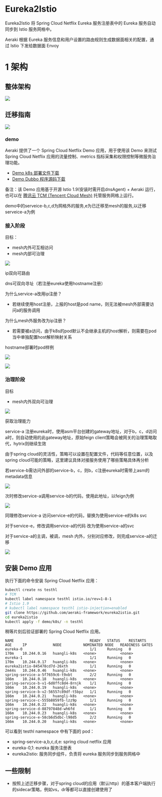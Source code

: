 # Eureka2Istio

Eureka2Istio 将 Spring Cloud Netflix Eureka 服务注册表中的 Eureka 服务自动同步到 Istio 服务网格中。

Aeraki 根据 Eureka 服务信息和用户设置的路由规则生成数据面相关的配置，通过 Istio 下发给数据面 Envoy

1 架构
====

整体架构
----

![](doc/ztjg.png)

  

  

迁移指南
----

  

![](doc/qyzn.png)

  

  

### demo

Aeraki 提供了一个 Spring Cloud Netflix Demo 应用，用于使用该 Demo 来测试 Spring Cloud Netflix 应用的流量控制、metrics 指标采集和权限控制等微服务治理功能。
* [Demo k8s 部署文件下载](https://github.com/aeraki-framework/eureka2istio/tree/master/demo)
* [Demo Dubbo 程序源码下载](https://github.com/huanghuangzym/spring-cloud-netflix-example)

备注：该 Demo 应用基于开源 Istio 1.9(安装时需开启dnsAgent) + Aeraki 运行，也可以在 
[腾讯云 TCM (Tencent Cloud Mesh)](https://console.cloud.tencent.com/tke2/mesh?rid=8) 托管服务网格上运行。


demo中的serveice-b,c,d为网格外的服务,e为已迁移至mesh的服务,以迁移serveice-a为例

  

### 接入阶段

目标：

*   mesh内外可互相访问
*   mesh内部可治理

![](doc/jrjd.png)

ip双向可路由

dns可双向寻址（若注册eureka使用hostname注册）

为什么service-a改用ip注册？

*   若继续使用host注册，上报的host是pod name，则无法被mesh外部需要访问a的服务调用

为什么mesh外服务改为ip注册？

*   若需要被a访问，由于k8s的pod默认不会继承主机的host解析，则需要在pod当中单独配置host解析映射关系

hostname部署时pod样例

![](doc/pdyl.png)

  

![](doc/jd1jg.png)

  

  

### 治理阶段

目标

*   mesh内外双向可治理

![](doc/zljd.png)

获取治理能力

service-a 注册eureka时，使用asm平台创建的gateway地址，对于b，c，d访问a时，则自动使用的此gateway地址，原始feign client策略会被网关的治理策略取代，hytrix则继续生效

由于spring cloud的灵活性，策略可以设置在配置文件，代码等任意位置，以及spring cloud可能的策略，这里建议具体对接服务使用了哪些策略具体再分析

若service-b需访问外部的service-b，c，则b，c注册eureka时需带上asm的metadata信息

![](doc/pzxg.png)

次时修改service-a调用service-b的代码，使用此地址，以feign为例

![](doc/dmxg.png)

同理修改service-a 访问service-e的代码，替换为使用service-e的k8s svc

对于service-e，修改调用service-a的代码 改为使用service-a的svc

  

对于service-a的主调，被调，mesh 内外，分别对应修改，则完成service-a的迁移

  

  

  

![](doc/zljd2.png)

  


## 安装 Demo 应用

执行下面的命令安装 Spring Cloud Netflix 应用：
```bash
kubectl create ns testhl
# TCM
kubectl label namespace testhl istio.io/rev=1-8-1
# Istio 1.9
# kubectl label namespace testhl istio-injection=enabled
git clone https://github.com/aeraki-framework/eureka2istio.git
cd eureka2istio
kubectl apply -f demo/k8s/ -n testhl
```
稍等片刻后验证部署的 Spring Cloud Netflix 应用。

```
NAME                                   READY   STATUS    RESTARTS   AGE     IP            NODE          NOMINATED NODE   READINESS GATES
eureka-0                               1/1     Running   0          170m    10.244.0.16   huangli-k8s   <none>           <none>
eureka-1                               1/1     Running   0          170m    10.244.0.17   huangli-k8s   <none>           <none>
eureka2istio-845478cd7d-26xth          1/1     Running   0          2m44s   10.244.0.46   huangli-k8s   <none>           <none>
spring-service-a-5f7659c6-t9xbt        2/2     Running   0          166m    10.244.0.18   huangli-k8s   <none>           <none>
spring-service-b-v1-6d8ffc8d4-8rnjk    1/1     Running   0          166m    10.244.0.19   huangli-k8s   <none>           <none>
spring-service-b-v2-56557c89df-t5bpz   1/1     Running   0          166m    10.244.0.21   huangli-k8s   <none>           <none>
spring-service-c-555b8859fb-lzz9p      1/1     Running   0          166m    10.244.0.22   huangli-k8s   <none>           <none>
spring-service-d-88797848d-wh6fd       1/1     Running   0          166m    10.244.0.23   huangli-k8s   <none>           <none>
spring-service-e-58cb6d5dbc-l98d5      2/2     Running   0          166m    10.244.0.20   huangli-k8s   <none>           <none>

```

可以看到 testhl namespace 中有下面的 pod：
* spring-service-a,b,c,d,e: spring cloud netflix 应用
* eureka-0,1: eureka 服务注册表
* eureka2istio: 服务同步组件，负责将 eureka 服务同步到服务网格中





## 一些限制

* 按照上述迁移步骤，对于spring cloud的应用（默认http）的基本客户端执行的sidecar策略，例如vs，dr等都可以直接创建使用了